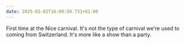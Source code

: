 ```yaml
---
date: 2025-03-01T16:09:50.731+01:00
---
```


First time at the Nice carnival. It's not the type of carnival we're used to coming from Switzerland. It's more like a show than a party.


